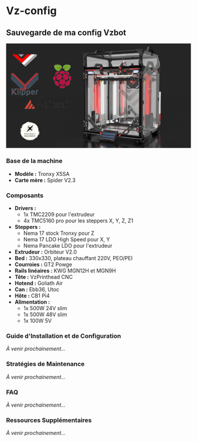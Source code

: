 # Vz-config
## Sauvegarde de ma config Vzbot

![image](/bandeau.png)

### Base de la machine
- **Modèle :** Tronxy X5SA
- **Carte mère :** Spider V2.3

### Composants
- **Drivers :** 
  - 1x TMC2209 pour l'extrudeur
  - 4x TMC5160 pro pour les steppers X, Y, Z, Z1
- **Steppers :** 
  - Nema 17 stock Tronxy pour Z
  - Nema 17 LDO High Speed pour X, Y
  - Nema Pancake LDO pour l'extrudeur
- **Extrudeur :** Orbiteur V2.0
- **Bed :** 330x330, plateau chauffant 220V, PEO/PEI
- **Courroies :** GT2 Powge
- **Rails linéaires :** KWG MGN12H et MGN9H
- **Tête :** VzPrinthead CNC
- **Hotend :** Goliath Air
- **Can :** Ebb36, Utoc
- **Hôte :** CB1 Pi4
- **Alimentation :** 
  - 1x 500W 24V slim
  - 1x 500W 48V slim
  - 1x 100W 5V

### Guide d'Installation et de Configuration
*À venir prochainement...*

### Stratégies de Maintenance
*À venir prochainement...*

### FAQ
*À venir prochainement...*

### Ressources Supplémentaires
*À venir prochainement...*
